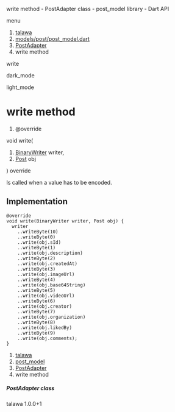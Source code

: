 




write method - PostAdapter class - post\_model library - Dart API







menu

1. [talawa](../../index.html)
2. [models/post/post\_model.dart](../../models_post_post_model/models_post_post_model-library.html)
3. [PostAdapter](../../models_post_post_model/PostAdapter-class.html)
4. write method

write


dark\_mode

light\_mode




# write method


1. @override

void
write(

1. [BinaryWriter](https://pub.dev/documentation/hive/2.2.3/hive/BinaryWriter-class.html) writer,
2. [Post](../../models_post_post_model/Post-class.html) obj

)
override

Is called when a value has to be encoded.


## Implementation

```
@override
void write(BinaryWriter writer, Post obj) {
  writer
    ..writeByte(10)
    ..writeByte(0)
    ..write(obj.sId)
    ..writeByte(1)
    ..write(obj.description)
    ..writeByte(2)
    ..write(obj.createdAt)
    ..writeByte(3)
    ..write(obj.imageUrl)
    ..writeByte(4)
    ..write(obj.base64String)
    ..writeByte(5)
    ..write(obj.videoUrl)
    ..writeByte(6)
    ..write(obj.creator)
    ..writeByte(7)
    ..write(obj.organization)
    ..writeByte(8)
    ..write(obj.likedBy)
    ..writeByte(9)
    ..write(obj.comments);
}
```

 


1. [talawa](../../index.html)
2. [post\_model](../../models_post_post_model/models_post_post_model-library.html)
3. [PostAdapter](../../models_post_post_model/PostAdapter-class.html)
4. write method

##### PostAdapter class





talawa
1.0.0+1






